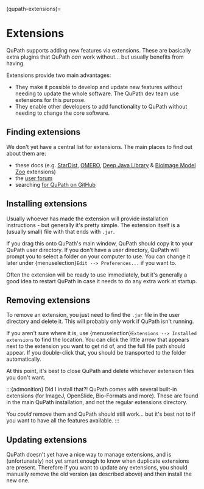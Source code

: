 (qupath-extensions)=
# Extensions

QuPath supports adding new features via extensions.
These are basically extra plugins that QuPath *can* work without... but usually benefits from having.

Extensions provide two main advantages:

* They make it possible to develop and update new features without needing to update the whole software. The QuPath dev team use extensions for this purpose.
* They enable other developers to add functionality to QuPath without needing to change the core software.


## Finding extensions

We don't yet have a central list for extensions.
The main places to find out about them are:

* these docs (e.g. [StarDist](stardist-extension), [OMERO](omero-extension), [Deep Java Library](deep-java-library) & [Bioimage Model Zoo](bioimage-io) extensions)
* the [user forum](https://forum.image.sc/tag/qupath)
* searching [for QuPath on GitHub](https://github.com/search?q=qupath)


## Installing extensions

Usually whoever has made the extension will provide installation instructions - but generally it's pretty simple.
The extension itself is a (usually small) file with that ends with `.jar`.

If you drag this onto QuPath's main window, QuPath should copy it to your QuPath user directory.
If you don't have a user directory, QuPath will prompt you to select a folder on your computer to use.
You can change it later under {menuselection}`Edit --> Preferences...` if you want to.

Often the extension will be ready to use immediately, but it's generally a good idea to restart QuPath in case it needs to do any extra work at startup.

## Removing extensions

To remove an extension, you just need to find the `.jar` file in the user directory and delete it.
This will probably only work if QuPath isn't running.

If you aren't sure where it is, use {menuselection}`Extensions --> Installed extensions` to find the location.
You can click the little arrow that appears next to the extension you want to get rid of, and the full file path should appear.
If you double-click that, you should be transported to the folder automatically.

At this point, it's best to close QuPath and delete whichever extension files you don't want.

:::{admonition} Did I install that?!
QuPath comes with several built-in extensions (for ImageJ, OpenSlide, Bio-Formats and more).
These are found in the main QuPath installation, and not the regular extensions directory. 

You *could* remove them and QuPath should still work... but it's best not to if you want to have all the features available.
:::

## Updating extensions

QuPath doesn't yet have a nice way to manage extensions, and is (unfortunately) not yet smart enough to know when duplicate extensions are present.
Therefore if you want to update any extensions, you should manually remove the old version (as described above) and then install the new one.
